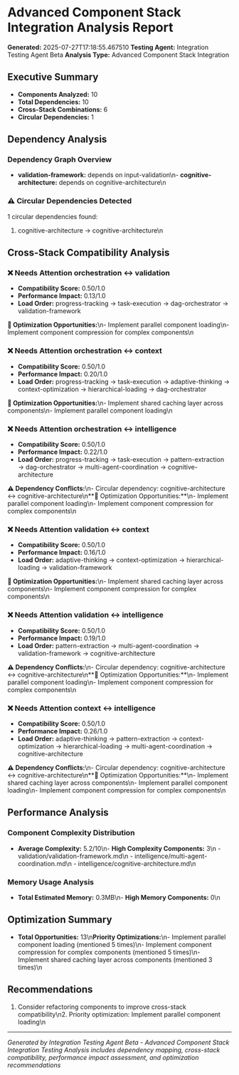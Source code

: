 # Advanced Component Stack Integration Analysis Report

**Generated:** 2025-07-27T17:18:55.467510
**Testing Agent:** Integration Testing Agent Beta
**Analysis Type:** Advanced Component Stack Integration

## Executive Summary

- **Components Analyzed:** 10
- **Total Dependencies:** 10
- **Cross-Stack Combinations:** 6
- **Circular Dependencies:** 1

## Dependency Analysis

### Dependency Graph Overview
- **validation-framework:** depends on input-validation\n- **cognitive-architecture:** depends on cognitive-architecture\n
### ⚠️ Circular Dependencies Detected
1 circular dependencies found:
1. cognitive-architecture → cognitive-architecture\n
## Cross-Stack Compatibility Analysis


### ❌ Needs Attention orchestration ↔ validation

- **Compatibility Score:** 0.50/1.0
- **Performance Impact:** 0.13/1.0
- **Load Order:** progress-tracking → task-execution → dag-orchestrator → validation-framework

**🚀 Optimization Opportunities:**\n- Implement parallel component loading\n- Implement component compression for complex components\n
### ❌ Needs Attention orchestration ↔ context

- **Compatibility Score:** 0.50/1.0
- **Performance Impact:** 0.20/1.0
- **Load Order:** progress-tracking → task-execution → adaptive-thinking → context-optimization → hierarchical-loading → dag-orchestrator

**🚀 Optimization Opportunities:**\n- Implement shared caching layer across components\n- Implement parallel component loading\n
### ❌ Needs Attention orchestration ↔ intelligence

- **Compatibility Score:** 0.50/1.0
- **Performance Impact:** 0.22/1.0
- **Load Order:** progress-tracking → task-execution → pattern-extraction → dag-orchestrator → multi-agent-coordination → cognitive-architecture

**⚠️ Dependency Conflicts:**\n- Circular dependency: cognitive-architecture ↔ cognitive-architecture\n**🚀 Optimization Opportunities:**\n- Implement parallel component loading\n- Implement component compression for complex components\n
### ❌ Needs Attention validation ↔ context

- **Compatibility Score:** 0.50/1.0
- **Performance Impact:** 0.16/1.0
- **Load Order:** adaptive-thinking → context-optimization → hierarchical-loading → validation-framework

**🚀 Optimization Opportunities:**\n- Implement shared caching layer across components\n- Implement component compression for complex components\n
### ❌ Needs Attention validation ↔ intelligence

- **Compatibility Score:** 0.50/1.0
- **Performance Impact:** 0.19/1.0
- **Load Order:** pattern-extraction → multi-agent-coordination → validation-framework → cognitive-architecture

**⚠️ Dependency Conflicts:**\n- Circular dependency: cognitive-architecture ↔ cognitive-architecture\n**🚀 Optimization Opportunities:**\n- Implement parallel component loading\n- Implement component compression for complex components\n
### ❌ Needs Attention context ↔ intelligence

- **Compatibility Score:** 0.50/1.0
- **Performance Impact:** 0.26/1.0
- **Load Order:** adaptive-thinking → pattern-extraction → context-optimization → hierarchical-loading → multi-agent-coordination → cognitive-architecture

**⚠️ Dependency Conflicts:**\n- Circular dependency: cognitive-architecture ↔ cognitive-architecture\n**🚀 Optimization Opportunities:**\n- Implement shared caching layer across components\n- Implement parallel component loading\n- Implement component compression for complex components\n
## Performance Analysis

### Component Complexity Distribution
- **Average Complexity:** 5.2/10\n- **High Complexity Components:** 3\n  - validation/validation-framework.md\n  - intelligence/multi-agent-coordination.md\n  - intelligence/cognitive-architecture.md\n
### Memory Usage Analysis
- **Total Estimated Memory:** 0.3MB\n- **High Memory Components:** 0\n
## Optimization Summary

- **Total Opportunities:** 13\n**Priority Optimizations:**\n- Implement parallel component loading (mentioned 5 times)\n- Implement component compression for complex components (mentioned 5 times)\n- Implement shared caching layer across components (mentioned 3 times)\n
## Recommendations

1. Consider refactoring components to improve cross-stack compatibility\n2. Priority optimization: Implement parallel component loading\n
---
*Generated by Integration Testing Agent Beta - Advanced Component Stack Integration Testing*
*Analysis includes dependency mapping, cross-stack compatibility, performance impact assessment, and optimization recommendations*
